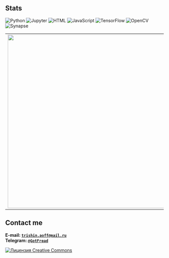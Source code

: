 ## Stats
![Python](https://img.shields.io/badge/-Python-%230075a8?logo=python&logoColor=white&style=flat-square)
![Jupyter](https://img.shields.io/badge/Jupyter%20-%23F37626.svg?&style=flat-square&logo=Jupyter&logoColor=white)
![HTML](https://img.shields.io/badge/-HTML-%23de4b25?logo=html5&logoColor=white&style=flat-square)
![JavaScript](https://img.shields.io/badge/-JavaScript-%23f7df1e?logo=javascript&logoColor=black&style=flat-square)
![TensorFlow](https://img.shields.io/badge/TensorFlow%20-%23FF6F00.svg?&style=flat-square&logo=tensorflow&logoColor=white)
![OpenCV](https://img.shields.io/badge/OpenCV%20-%235C3EE8.svg?&style=flat-square&logo=opencv&logoColor=white)
![Synapse](https://img.shields.io/badge/Synapse%20(T--labs)-%23000000.svg?&style=flat-square&logo=synapse&logoColor=white)

<p align="center">
  <table>
    <tr>
      <td><img width="550px" align="left" src="https://github-readme-stats.vercel.app/api?username=GotFRead&hide_border=true&count_private=true&layout=compact&hide_title=true&show_icons=true&theme=dark&icon_color=5194f0&bg_color=0d1117"/></td>
      <td><img width="550px" src="https://github-readme-stats.vercel.app/api/top-langs/?username=GotFRead&langs_count=5&hide=html&&count_private=true&layout=compact&hide_border=true&hide_title=true&theme=dark&icon_color=5194f0&bg_color=0d1117" /></td>
    </tr>   
  </table>
</p>

## Contact me
<b>E-mail: <a href="trishin.aoff@mail.ru">`trishin.aoff@mail.ru`</a></b> \
<b>Telegram: <a href="https://t.me/GotFread">`@GotFread`</a></b>

<a rel="license" href="http://creativecommons.org/licenses/by-nc-nd/4.0/"><img alt="Лицензия Creative Commons" style="border-width:0" src="https://i.creativecommons.org/l/by-nc-nd/4.0/80x15.png" /></a>
